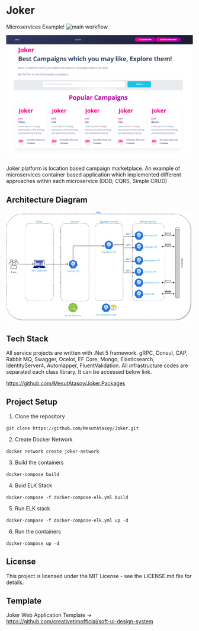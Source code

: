 # Joker

Microservices Example!  ![main workflow](https://github.com/MesutAtasoy/Joker/actions/workflows/main.yml/badge.svg)


![alt text](https://github.com/MesutAtasoy/Joker/blob/main/src/WebApplications/Joker.WebApp/wwwroot/images/joker-web-ui-image.png)

Joker platform is location based campaign marketplace. An example of microservices container based application which implemented different approaches within each microservice (DDD, CQRS, Simple CRUD)

## Architecture Diagram
![alt text](https://github.com/MesutAtasoy/Joker/blob/main/src/WebApplications/Joker.WebApp/wwwroot/images/Diagram.jpg)

## Tech Stack
 All service projects are written with .Net 5 framework. gRPC, Consul, CAP, Rabbit MQ, Swagger, Ocelot, EF Core, Mongo, Elasticsearch, IdentityServer4, Automapper, FluentValidation.
 All infrastructure codes are separated each class library. It can be accessed below link.
 
 https://github.com/MesutAtasoy/Joker.Packages
 
 ## Project Setup 
 
1. Clone the repository 

`git clone https://github.com/MesutAtasoy/Joker.git` 

2. Create Docker Network


`docker network create joker-network` 

3. Build the containers

`docker-compose build` 

4. Buid ELK Stack 

`docker-compose -f docker-compose-elk.yml build` 

5. Run ELK stack

`docker-compose -f docker-compose-elk.yml up -d` 

6. Run the containers

`docker-compose up -d` 

 ## License
 
This project is licensed under the MIT License - see the LICENSE.md file for details.


 ## Template
Joker Web Application Template -> https://github.com/creativetimofficial/soft-ui-design-system

